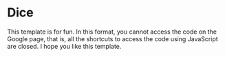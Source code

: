 # Dice
This template is for fun. In this format, you cannot access the code on the Google page, that is, all the shortcuts to access the code using JavaScript are closed.
I hope you like this template.